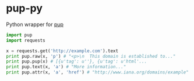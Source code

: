 # pup-py
Python wrapper for [pup](https://github.com/ericchiang/pup)

```python
import pup
import requests

x = requests.get('http://example.com').text
print pup.raw(x, 'p') # "<p>\n  This domain is established to..."
print pup.pup(x) # [{u'tag': u''}, {u'tag': u'html'...
print pup.text(x, 'a') # "More information..."
print pup.attr(x, 'a', 'href') # "http://www.iana.org/domains/example"
```
